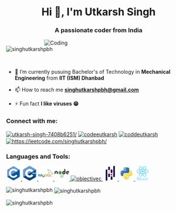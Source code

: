 <h1 align="center">Hi 👋, I'm Utkarsh Singh</h1>
<h3 align="center">A passionate coder from India</h3>
<img align="right" alt="Coding" width="400" src="https://i.gifer.com/Ry6p.gif">

<p align="left"> <img src="https://komarev.com/ghpvc/?username=singhutkarshpbh&label=Profile%20views&color=0e75b6&style=flat" alt="singhutkarshpbh" /> </p>

<p align="left"> <a href="https://twitter.com/" target="blank"><img src="https://img.shields.io/twitter/follow/?logo=twitter&style=for-the-badge" alt="" /></a> </p>

- 🌱 I’m currently pusuing Bachelor's of Technology in **Mechanical Engineering** from **IIT (ISM) Dhanbad** 

- 📫 How to reach me **singhutkarshpbh@gmail.com**

- ⚡ Fun fact **I like viruses 😁**

<h3 align="left">Connect with me:</h3>
<p align="left">
<a href="https://linkedin.com/in/utkarsh-singh-7408b6251/" target="blank"><img align="center" src="https://raw.githubusercontent.com/rahuldkjain/github-profile-readme-generator/master/src/images/icons/Social/linked-in-alt.svg" alt="utkarsh-singh-7408b6251/" height="30" width="40" /></a>
<a href="https://www.codechef.com/users/codeeutkarsh" target="blank"><img align="center" src="https://cdn.jsdelivr.net/npm/simple-icons@3.1.0/icons/codechef.svg" alt="codeeutkarsh" height="30" width="40" /></a>
<a href="https://codeforces.com/profile/coddeutkarsh" target="blank"><img align="center" src="https://raw.githubusercontent.com/rahuldkjain/github-profile-readme-generator/master/src/images/icons/Social/codeforces.svg" alt="coddeutkarsh" height="30" width="40" /></a>
<a href="https://www.leetcode.com/https://leetcode.com/singhutkarshpbh/" target="blank"><img align="center" src="https://raw.githubusercontent.com/rahuldkjain/github-profile-readme-generator/master/src/images/icons/Social/leet-code.svg" alt="https://leetcode.com/singhutkarshpbh/" height="30" width="40" /></a>
</p>

<h3 align="left">Languages and Tools:</h3>
<p align="left"> <a href="https://www.cprogramming.com/" target="_blank" rel="noreferrer"> <img src="https://raw.githubusercontent.com/devicons/devicon/master/icons/c/c-original.svg" alt="c" width="40" height="40"/> </a> <a href="https://www.w3schools.com/cpp/" target="_blank" rel="noreferrer"> <img src="https://raw.githubusercontent.com/devicons/devicon/master/icons/cplusplus/cplusplus-original.svg" alt="cplusplus" width="40" height="40"/> </a> <a href="https://www.mysql.com/" target="_blank" rel="noreferrer"> <img src="https://raw.githubusercontent.com/devicons/devicon/master/icons/mysql/mysql-original-wordmark.svg" alt="mysql" width="40" height="40"/> </a> <a href="https://nodejs.org" target="_blank" rel="noreferrer"> <img src="https://raw.githubusercontent.com/devicons/devicon/master/icons/nodejs/nodejs-original-wordmark.svg" alt="nodejs" width="40" height="40"/> </a> <a href="https://developer.apple.com/library/archive/documentation/Cocoa/Conceptual/ProgrammingWithObjectiveC/Introduction/Introduction.html" target="_blank" rel="noreferrer"> <img src="https://www.vectorlogo.zone/logos/apple_objectivec/apple_objectivec-icon.svg" alt="objectivec" width="40" height="40"/> </a> <a href="https://pandas.pydata.org/" target="_blank" rel="noreferrer"> <img src="https://raw.githubusercontent.com/devicons/devicon/2ae2a900d2f041da66e950e4d48052658d850630/icons/pandas/pandas-original.svg" alt="pandas" width="40" height="40"/> </a> <a href="https://www.python.org" target="_blank" rel="noreferrer"> <img src="https://raw.githubusercontent.com/devicons/devicon/master/icons/python/python-original.svg" alt="python" width="40" height="40"/> </a> <a href="https://reactjs.org/" target="_blank" rel="noreferrer"> <img src="https://raw.githubusercontent.com/devicons/devicon/master/icons/react/react-original-wordmark.svg" alt="react" width="40" height="40"/> </a> </p>

<p><img align="left" src="https://github-readme-stats.vercel.app/api/top-langs?username=singhutkarshpbh&show_icons=true&locale=en&layout=compact" alt="singhutkarshpbh" /></p>

<p>&nbsp;<img align="center" src="https://github-readme-stats.vercel.app/api?username=singhutkarshpbh&show_icons=true&locale=en" alt="singhutkarshpbh" /></p>

<p><img align="center" src="https://github-readme-streak-stats.herokuapp.com/?user=singhutkarshpbh&" alt="singhutkarshpbh" /></p>

